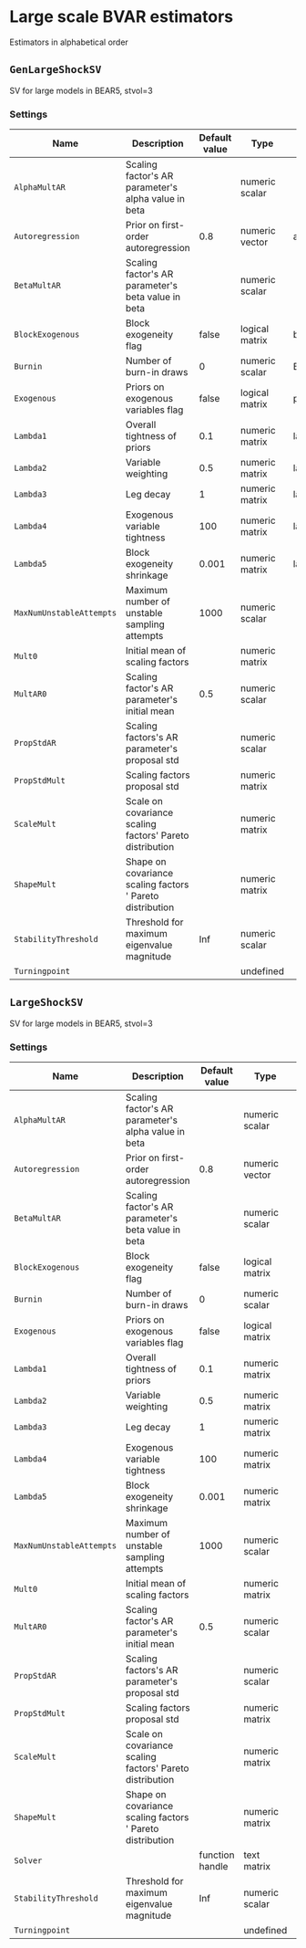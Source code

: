 # Large scale BVAR estimators

Estimators in alphabetical order



## `GenLargeShockSV` 

SV for large models in BEAR5, stvol=3



### Settings 
Name | Description | Default value | Type | BEAR5 reference
---|----|----|---|---
`AlphaMultAR` | Scaling factor's AR parameter's alpha value in beta| | numeric scalar| 
`Autoregression` | Prior on first-order autoregression| 0.8| numeric vector|   ar
`BetaMultAR` | Scaling factor's  AR parameter's beta value in beta| | numeric scalar| 
`BlockExogenous` | Block exogeneity flag| false| logical matrix|   bex
`Burnin` | Number of burn-in draws| 0| numeric scalar|   Bu
`Exogenous` | Priors on exogenous variables flag| false| logical matrix|   priorexogenous
`Lambda1` | Overall tightness of priors| 0.1| numeric matrix|   lambda1
`Lambda2` | Variable weighting| 0.5| numeric matrix|   lambda2
`Lambda3` | Leg decay| 1| numeric matrix|   lambda3
`Lambda4` | Exogenous variable tightness| 100| numeric matrix|   lambda4
`Lambda5` | Block exogeneity shrinkage| 0.001| numeric matrix|   lambda5
`MaxNumUnstableAttempts` | Maximum number of unstable sampling attempts| 1000| numeric scalar| 
`Mult0` | Initial mean of scaling factors| | numeric matrix| 
`MultAR0` | Scaling factor's AR parameter's initial mean| 0.5| numeric scalar| 
`PropStdAR` | Scaling factors's  AR parameter's proposal std| | numeric scalar| 
`PropStdMult` | Scaling factors proposal std| | numeric matrix| 
`ScaleMult` | Scale on covariance scaling factors' Pareto distribution| | numeric matrix| 
`ShapeMult` | Shape on covariance scaling factors ' Pareto distribution| | numeric matrix| 
`StabilityThreshold` | Threshold for maximum eigenvalue magnitude| Inf| numeric scalar| 
`Turningpoint` | | | undefined| 


## `LargeShockSV` 

SV for large models in BEAR5, stvol=3



### Settings 
Name | Description | Default value | Type | BEAR5 reference
---|----|----|---|---
`AlphaMultAR` | Scaling factor's AR parameter's alpha value in beta| | numeric scalar| 
`Autoregression` | Prior on first-order autoregression| 0.8| numeric vector|   ar
`BetaMultAR` | Scaling factor's  AR parameter's beta value in beta| | numeric scalar| 
`BlockExogenous` | Block exogeneity flag| false| logical matrix|   bex
`Burnin` | Number of burn-in draws| 0| numeric scalar|   Bu
`Exogenous` | Priors on exogenous variables flag| false| logical matrix|   priorexogenous
`Lambda1` | Overall tightness of priors| 0.1| numeric matrix|   lambda1
`Lambda2` | Variable weighting| 0.5| numeric matrix|   lambda2
`Lambda3` | Leg decay| 1| numeric matrix|   lambda3
`Lambda4` | Exogenous variable tightness| 100| numeric matrix|   lambda4
`Lambda5` | Block exogeneity shrinkage| 0.001| numeric matrix|   lambda5
`MaxNumUnstableAttempts` | Maximum number of unstable sampling attempts| 1000| numeric scalar| 
`Mult0` | Initial mean of scaling factors| | numeric matrix| 
`MultAR0` | Scaling factor's AR parameter's initial mean| 0.5| numeric scalar| 
`PropStdAR` | Scaling factors's  AR parameter's proposal std| | numeric scalar| 
`PropStdMult` | Scaling factors proposal std| | numeric matrix| 
`ScaleMult` | Scale on covariance scaling factors' Pareto distribution| | numeric matrix| 
`ShapeMult` | Shape on covariance scaling factors ' Pareto distribution| | numeric matrix| 
`Solver` | | function handle| text matrix| 
`StabilityThreshold` | Threshold for maximum eigenvalue magnitude| Inf| numeric scalar| 
`Turningpoint` | | | undefined| 

